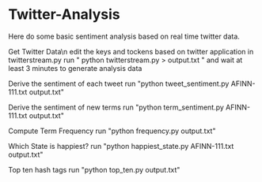 # Twitter-Analysis
Here do some basic sentiment analysis based on real time twitter data.

Get Twitter Data\n
edit the keys and tockens based on twitter application in twitterstream.py
run " python twitterstream.py > output.txt " and wait at least 3 minutes to generate analysis data

Derive the sentiment of each tweet
run "python tweet_sentiment.py AFINN-111.txt output.txt"

Derive the sentiment of new terms
run "python term_sentiment.py AFINN-111.txt output.txt"

Compute Term Frequency
run "python frequency.py output.txt"

Which State is happiest?
run "python happiest_state.py AFINN-111.txt output.txt"

Top ten hash tags
run "python top_ten.py output.txt"

